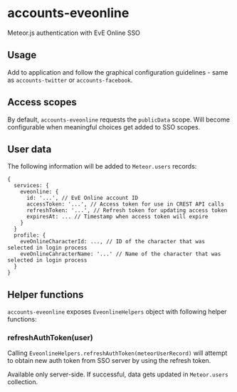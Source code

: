 # accounts-eveonline

Meteor.js authentication with EvE Online SSO

## Usage

Add to application and follow the graphical configuration guidelines - same as `accounts-twitter` or `accounts-facebook`.


## Access scopes

By default, `accounts-eveonline` requests the `publicData` scope. Will become configurable when meaningful choices get added to SSO scopes.

## User data

The following information will be added to `Meteor.users` records:

```
{ 
  services: {
    eveonline: {
      id: '...', // EvE Online account ID
      accessToken: '...', // Access token for use in CREST API calls
      refreshToken: '...', // Refresh token for updating access token
      expiresAt: ... // Timestamp when access token will expire
    }
  }  
  profile: {
    eveOnlineCharacterId: ..., // ID of the character that was selected in login process
    eveOnlineCahracterName: '...' // Name of the character that was selected in login process
  }
}
```

## Helper functions

`accounts-eveonline` exposes `EveonlineHelpers` object with following helper functions:

### refreshAuthToken(user)

Calling `EveonlineHelpers.refreshAuthToken(meteorUserRecord)` will attempt to obtain new auth token from SSO server by using the refresh token. 

Available only server-side. If successful, data gets updated in `Meteor.users` collection.
